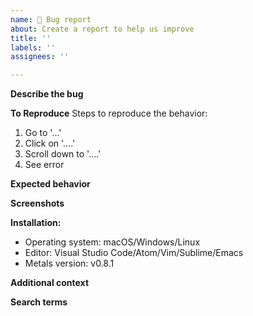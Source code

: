 ```yaml
---
name: 🐛 Bug report
about: Create a report to help us improve
title: ''
labels: ''
assignees: ''

---
```


**Describe the bug**
<!-- A clear and concise description of what the bug is. -->

**To Reproduce**
Steps to reproduce the behavior:
1. Go to '...'
2. Click on '....'
3. Scroll down to '....'
4. See error

**Expected behavior**
<!-- A clear and concise description of what you expected to happen. -->

**Screenshots**
<!-- If applicable, add screenshots to help explain your problem. -->

**Installation:**
- Operating system: macOS/Windows/Linux
- Editor: Visual Studio Code/Atom/Vim/Sublime/Emacs
- Metals version: v0.8.1

**Additional context**
<!-- Add any other context about the problem here. -->

**Search terms**
<!-- Help other people discover your feature request by writing words they might search for. -->
